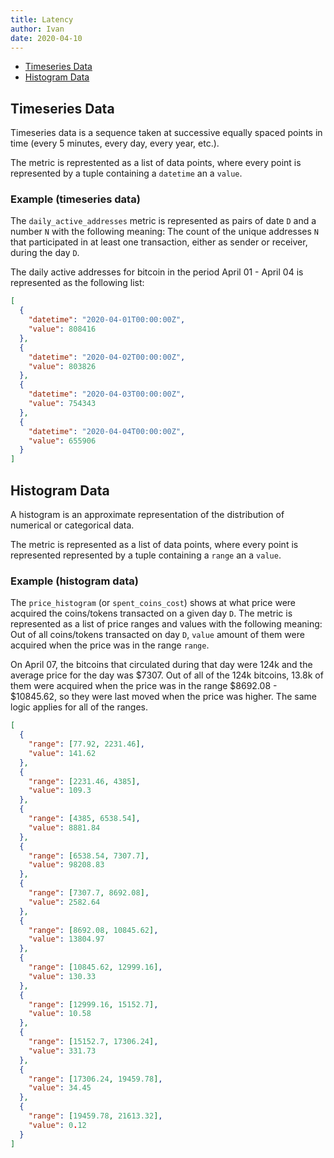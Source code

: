 ```yaml
---
title: Latency
author: Ivan
date: 2020-04-10
---
```


- [Timeseries Data](#timeseries-data)
- [Histogram Data](#histogram-data)

## Timeseries Data

Timeseries data is a sequence taken at successive equally spaced points in time
(every 5 minutes, every day, every year, etc.).

The metric is represtented as a list of data points, where every point is
represented by a tuple containing a `datetime` an a `value`.

### Example (timeseries data)

The `daily_active_addresses` metric is represented as pairs of date `D` and a
number `N` with the following meaning: The count of the unique addresses `N`
that participated in at least one transaction, either as sender or receiver,
during the day `D`.

The daily active addresses for bitcoin in the period April 01 - April 04 is represented
as the following list:

```json
[
  {
    "datetime": "2020-04-01T00:00:00Z",
    "value": 808416
  },
  {
    "datetime": "2020-04-02T00:00:00Z",
    "value": 803826
  },
  {
    "datetime": "2020-04-03T00:00:00Z",
    "value": 754343
  },
  {
    "datetime": "2020-04-04T00:00:00Z",
    "value": 655906
  }
]
```

## Histogram Data

A histogram is an approximate representation of the distribution of numerical or
categorical data.

The metric is represented as a list of data points, where every point is represented
represented by a tuple containing a `range` an a `value`.

### Example (histogram data)

The `price_histogram` (or `spent_coins_cost`) shows at what price were acquired
the coins/tokens transacted on a given day `D`. The metric is represented as a
list of price ranges and values with the following meaning: Out of all
coins/tokens transacted on day `D`, `value` amount of them were acquired when
the price was in the range `range`.

On April 07, the bitcoins that circulated during that day were 124k and the average
price for the day was \$7307.
Out of all of the 124k bitcoins, 13.8k of them were acquired when the price was
in the range $8692.08 - $10845.62, so they were last moved when the price was higher.
The same logic applies for all of the ranges.

```json
[
  {
    "range": [77.92, 2231.46],
    "value": 141.62
  },
  {
    "range": [2231.46, 4385],
    "value": 109.3
  },
  {
    "range": [4385, 6538.54],
    "value": 8881.84
  },
  {
    "range": [6538.54, 7307.7],
    "value": 98208.83
  },
  {
    "range": [7307.7, 8692.08],
    "value": 2582.64
  },
  {
    "range": [8692.08, 10845.62],
    "value": 13804.97
  },
  {
    "range": [10845.62, 12999.16],
    "value": 130.33
  },
  {
    "range": [12999.16, 15152.7],
    "value": 10.58
  },
  {
    "range": [15152.7, 17306.24],
    "value": 331.73
  },
  {
    "range": [17306.24, 19459.78],
    "value": 34.45
  },
  {
    "range": [19459.78, 21613.32],
    "value": 0.12
  }
]
```
